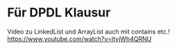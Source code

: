 # Für DPDL Klausur

Video zu LinkedList und ArrayList auch mit contains etc.!
https://www.youtube.com/watch?v=ItyjWh4QRNU
